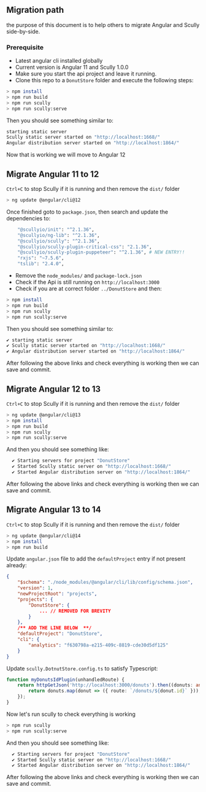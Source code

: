 ## Migration path

the purpose of this document is to help others to migrate Angular and Scully side-by-side.

### Prerequisite

-   Latest angular cli installed globally
-   Current version is Angular 11 and Scully 1.0.0
-   Make sure you start the api project and leave it running.
-   Clone this repo to a `DonutStore` folder and execute the following steps:

```bash
> npm install
> npm run build
> npm run scully
> npm run scully:serve
```

Then you should see something similar to:

```bash
starting static server
Scully static server started on "http://localhost:1668/"
Angular distribution server started on "http://localhost:1864/"
```

Now that is working we will move to Angular 12

## Migrate Angular 11 to 12

`Ctrl+C` to stop Scully if it is running and then remove the `dist/` folder

```bash
> ng update @angular/cli@12
```

Once finished goto to `package.json`, then search and update the dependencies to:

```bash
    "@scullyio/init": "^2.1.36",
    "@scullyio/ng-lib": "^2.1.36",
    "@scullyio/scully": "^2.1.36",
    "@scullyio/scully-plugin-critical-css": "2.1.36",
    "@scullyio/scully-plugin-puppeteer": "^2.1.36", # NEW ENTRY!!
    "rxjs": "~7.5.6",
    "tslib": "2.4.0",
```

-   Remove the `node_modules/` and `package-lock.json`
-   Check if the Api is still running on `http://localhost:3000`
-   Check if you are at correct folder `../DonutStore` and then:

```bash
> npm install
> npm run build
> npm run scully
> npm run scully:serve
```

Then you should see something similar to:

```bash
✔ starting static server
✔ Scully static server started on "http://localhost:1668/"
✔ Angular distribution server started on "http://localhost:1864/"
```

After following the above links and check everything is working then we can save and commit.

## Migrate Angular 12 to 13

`Ctrl+C` to stop Scully if it is running and then remove the `dist/` folder

```bash
> ng update @angular/cli@13
> npm install
> npm run build
> npm run scully
> npm run scully:serve
```

And then you should see something like:

```bash
  ✔ Starting servers for project "DonutStore"
  ✔ Started Scully static server on "http://localhost:1668/"
  ✔ Started Angular distribution server on "http://localhost:1864/"
```

After following the above links and check everything is working then we can save and commit.

## Migrate Angular 13 to 14

`Ctrl+C` to stop Scully if it is running and then remove the `dist/` folder

```bash
> ng update @angular/cli@14
> npm install
> npm run build
```

Update `angular.json` file to add the `defaultProject` entry if not present already:

```json
{
    "$schema": "./node_modules/@angular/cli/lib/config/schema.json",
    "version": 1,
    "newProjectRoot": "projects",
    "projects": {
        "DonutStore": {
            ... // REMOVED FOR BREVITY
        }
    },
    /** ADD THE LINE BELOW  **/
    "defaultProject": "DonutStore",
    "cli": {
        "analytics": "f630798a-e215-409c-8819-cde30d5df125"
    }
}
```

Update `scully.DotnutStore.config.ts` to satisfy Typescript:

```ts
function myDonutsIdPlugin(unhandledRoute) {
    return httpGetJson('http://localhost:3000/donuts').then((donuts: any[]) => {
        return donuts.map(donut => ({ route: `/donuts/${donut.id}` }));
    });
}
```

Now let's run scully to check everything is working

```bash
> npm run scully
> npm run scully:serve
```

And then you should see something like:

```bash
  ✔ Starting servers for project "DonutStore"
  ✔ Started Scully static server on "http://localhost:1668/"
  ✔ Started Angular distribution server on "http://localhost:1864/"
```

After following the above links and check everything is working then we can save and commit.
